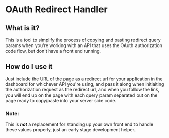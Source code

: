 # OAuth Redirect Handler

## What is it?

This is a tool to simplify the process of copying and pasting redirect query
params when you're working with an API that uses the OAuth authorization code
flow, but don't have a front end running.

## How do I use it

Just include the URL of the page as a redirect url for your application in the
dashboard for whichever API you're using, and pass it along when initiaiting the
authorization request as the redirect url, and when you follow the link, you
will end up on the page with each query param separated out on the page ready to
copy/paste into your server side code.

### Note:

This is **_not_** a replacement for standing up your own front end to handle
these values properly, just an early stage development helper.
